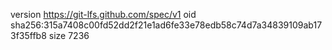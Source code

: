 version https://git-lfs.github.com/spec/v1
oid sha256:315a7408c00fd52dd2f21e1ad6fe33e78edb58c74d7a34839109ab173f35ffb8
size 7236
